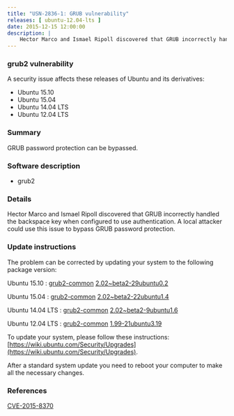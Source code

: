```yaml
---
title: "USN-2836-1: GRUB vulnerability"
releases: [ ubuntu-12.04-lts ]
date: 2015-12-15 12:00:00
description: |
    Hector Marco and Ismael Ripoll discovered that GRUB incorrectly handled the backspace key when configured to use authentication. A local attacker could use this issue to bypass GRUB password protection. 
--- 
```

 
### grub2 vulnerability

A security issue affects these releases of Ubuntu and its derivatives:

* Ubuntu 15.10
* Ubuntu 15.04
* Ubuntu 14.04 LTS
* Ubuntu 12.04 LTS

### Summary

GRUB password protection can be bypassed. 

### Software description

* grub2 

### Details

Hector Marco and Ismael Ripoll discovered that GRUB incorrectly handled the backspace key when configured to use authentication. A local attacker could use this issue to bypass GRUB password protection. 

### Update instructions

The problem can be corrected by updating your system to the following package version:

Ubuntu 15.10
 : [grub2-common](https://launchpad.net/ubuntu/+source/grub2) <span> [2.02~beta2-29ubuntu0.2](https://launchpad.net/ubuntu/+source/grub2/2.02~beta2-29ubuntu0.2) </span> 

Ubuntu 15.04
 : [grub2-common](https://launchpad.net/ubuntu/+source/grub2) <span> [2.02~beta2-22ubuntu1.4](https://launchpad.net/ubuntu/+source/grub2/2.02~beta2-22ubuntu1.4) </span> 

Ubuntu 14.04 LTS
 : [grub2-common](https://launchpad.net/ubuntu/+source/grub2) <span> [2.02~beta2-9ubuntu1.6](https://launchpad.net/ubuntu/+source/grub2/2.02~beta2-9ubuntu1.6) </span> 

Ubuntu 12.04 LTS
 : [grub2-common](https://launchpad.net/ubuntu/+source/grub2) <span> [1.99-21ubuntu3.19](https://launchpad.net/ubuntu/+source/grub2/1.99-21ubuntu3.19) </span> 

To update your system, please follow these instructions: [https://wiki.ubuntu.com/Security/Upgrades](https://wiki.ubuntu.com/Security/Upgrades).

After a standard system update you need to reboot your computer to make all the necessary changes. 

### References

 [CVE-2015-8370](http://people.ubuntu.com/~ubuntu-security/cve/CVE-2015-8370)
 
